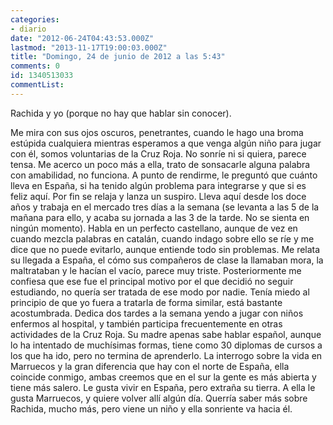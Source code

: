 ```yaml
---
categories:
- diario
date: "2012-06-24T04:43:53.000Z"
lastmod: "2013-11-17T19:00:03.000Z"
title: "Domingo, 24 de junio de 2012 a las 5:43"
comments: 0
id: 1340513033
commentList:
---
```


Rachida y yo (porque no hay que hablar sin conocer).  
  
Me mira con sus ojos oscuros, penetrantes, cuando le hago una broma estúpida cualquiera mientras esperamos a que venga algún niño para jugar con él, somos voluntarias de la Cruz Roja. No sonríe ni si quiera, parece tensa. Me acerco un poco más a ella, trato de sonsacarle alguna palabra con amabilidad, no funciona. A punto de rendirme, le preguntó que cuánto lleva en España, si ha tenido algún problema para integrarse y que si es feliz aquí. Por fin se relaja y lanza un suspiro. Lleva aquí desde los doce años y trabaja en el mercado tres días a la semana (se levanta a las 5 de la mañana para ello, y acaba su jornada a las 3 de la tarde. No se sienta en ningún momento). Habla en un perfecto castellano, aunque de vez en cuando mezcla palabras en catalán, cuando indago sobre ello se ríe y me dice que no puede evitarlo, aunque entiende todo sin problemas. Me relata su llegada a España, el cómo sus compañeros de clase la llamaban mora, la maltrataban y le hacían el vacío, parece muy triste. Posteriormente me confiesa que ese fue el principal motivo por el que decidió no seguir estudiando, no quería ser tratada de ese modo por nadie. Tenía miedo al principio de que yo fuera a tratarla de forma similar, está bastante acostumbrada. Dedica dos tardes a la semana yendo a jugar con niños enfermos al hospital, y también participa frecuentemente en otras actividades de la Cruz Roja. Su madre apenas sabe hablar español, aunque lo ha intentado de muchísimas formas, tiene como 30 diplomas de cursos a los que ha ido, pero no termina de aprenderlo. La interrogo sobre la vida en Marruecos y la gran diferencia que hay con el norte de España, ella coincide conmigo, ambas creemos que en el sur la gente es más abierta y tiene más salero. Le gusta vivir en España, pero extraña su tierra. A ella le gusta Marruecos, y quiere volver allí algún día. Querría saber más sobre Rachida, mucho más, pero viene un niño y ella sonriente va hacia él.